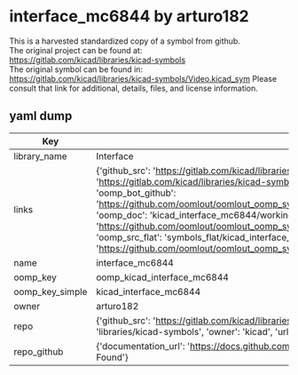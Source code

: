 # interface_mc6844 by arturo182  
This is a harvested standardized copy of a symbol from github.  
The original project can be found at:  
https://gitlab.com/kicad/libraries/kicad-symbols  
The original symbol can be found in:
https://gitlab.com/kicad/libraries/kicad-symbols/Video.kicad_sym
Please consult that link for additional, details, files, and license information.  
## yaml dump  
| Key | Value |  
| --- | --- |  
| library_name | Interface |  
| links | {'github_src': 'https://gitlab.com/kicad/libraries/kicad-symbols/Video.kicad_sym', 'github_src_repo': 'https://gitlab.com/kicad/libraries/kicad-symbols', 'oomp_bot': 'kicad_interface_mc6844/working', 'oomp_bot_github': 'https://github.com/oomlout/oomlout_oomp_symbol_bot/tree/main/kicad_interface_mc6844/working', 'oomp_doc': 'kicad_interface_mc6844/working', 'oomp_doc_github': 'https://github.com/oomlout/oomlout_oomp_symbol_doc/tree/main/kicad_interface_mc6844/working', 'oomp_src_flat': 'symbols_flat/kicad_interface_mc6844/working', 'oomp_src_flat_github': 'https://github.com/oomlout/oomlout_oomp_symbol_src/tree/main/kicad_interface_mc6844/working'} |  
| name | interface_mc6844 |  
| oomp_key | oomp_kicad_interface_mc6844 |  
| oomp_key_simple | kicad_interface_mc6844 |  
| owner | arturo182 |  
| repo | {'github_src': 'https://gitlab.com/kicad/libraries/kicad-symbols/Video.kicad_sym', 'name': 'libraries/kicad-symbols', 'owner': 'kicad', 'url': 'https://gitlab.com/kicad/libraries/kicad-symbols'} |  
| repo_github | {'documentation_url': 'https://docs.github.com/rest/repos/repos#get-a-repository', 'message': 'Not Found'} |  

